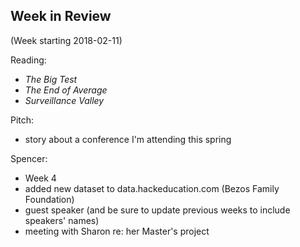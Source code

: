 ## Week in Review

(Week starting 2018-02-11)

Reading:
* _The Big Test_
* _The End of Average_
* _Surveillance Valley_

Pitch:
* story about a conference I'm attending this spring

Spencer:
* Week 4
* added new dataset to data.hackeducation.com (Bezos Family Foundation)
* guest speaker (and be sure to update previous weeks to include speakers' names)
* meeting with Sharon re: her Master's project

